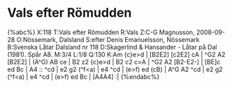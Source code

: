 # Vals efter Römudden

{%abc%}
X:118
T:Vals efter Römudden
R:Vals
Z:C-G Magnusson, 2008-09-28
O:Nössemark, Dalsland
S:efter Denis Emanuelsson, Nössemark
B:Svenska Låtar Dalsland nr 118
D:Skagerlind & Hansander - Låtar på Dal (1981). Spår A8.
M:3/4
L:1/8
Q:130
K:Am
{c}e>d | [B2E2] [c2E2] cA | ^G2 A2 [B2E2] | (A^G) AB ce | B2 z2 {c}e>d |
B2 c2 c>A | ^G2 A2 [B2-E2-] | [BE]c ed Bc | A4 :: ^cd | e2 g2 (^f<a) | e4 ^cd |
(e>f) ed (cB) | A^G A2 ^cd | e2 g2 (^f<a) | e4 ^cd | (e>f) ed Bc | [A4A4] :|
{%endabc%}

